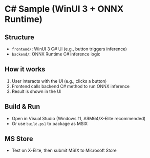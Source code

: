 # C# Sample (WinUI 3 + ONNX Runtime)

## Structure
- `frontend/`: WinUI 3 C# UI (e.g., button triggers inference)
- `backend/`: ONNX Runtime C# inference logic

## How it works
1. User interacts with the UI (e.g., clicks a button)
2. Frontend calls backend C# method to run ONNX inference
3. Result is shown in the UI

## Build & Run
- Open in Visual Studio (Windows 11, ARM64/X-Elite recommended)
- Or use `build.ps1` to package as MSIX

## MS Store
- Test on X-Elite, then submit MSIX to Microsoft Store
